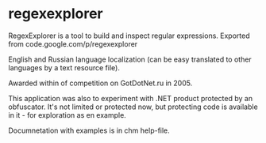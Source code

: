 # regexexplorer
RegexExplorer is a tool to build and inspect regular expressions. Exported from code.google.com/p/regexexplorer

English and Russian language localization (can be easy translated to other languages by a text resource file).

Awarded within of competition on GotDotNet.ru in 2005.

This application was also to experiment with .NET product protected by an obfuscator.
It's not limited or protected now, but protecting code is available in it - for exploration as en example.

Documnetation with examples is in chm help-file.
